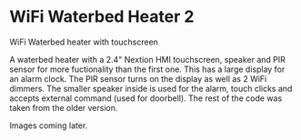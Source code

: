 # WiFi Waterbed Heater 2  
WiFi Waterbed heater with touchscreen  

A waterbed heater with a 2.4" Nextion HMI touchscreen, speaker and PIR sensor for more fuctionality than the first one. This has a large display for an alarm clock. The PIR sensor turns on the display as well as 2 WiFi dimmers. The smaller speaker inside is used for the alarm, touch clicks and accepts external command (used for doorbell). The rest of the code was taken from the older version.  
  
Images coming later.  
